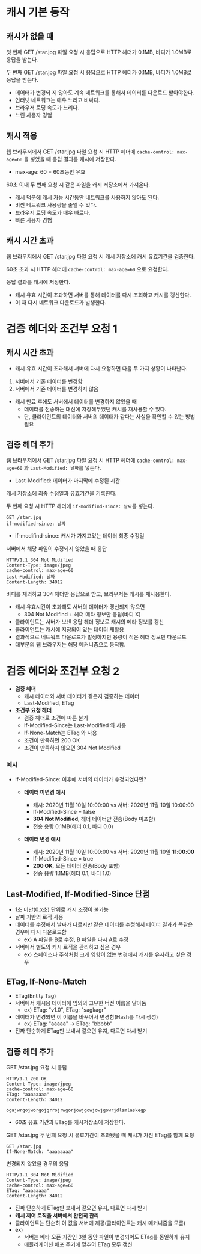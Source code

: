 # 캐시 기본 동작

## 캐시가 없을 때

첫 번째 GET /star.jpg 파일 요청 시 응답으로 HTTP 헤더가 0.1MB, 바디가 1.0MB로 응답을 받는다.

두 번째 GET /star.jpg 파일 요청 시 응답으로 HTTP 헤더가 0.1MB, 바디가 1.0MB로 응답을 받는다.

- 데어터가 변경되 지 않아도 계속 네트워크를 통해서 데이터를 다운로드 받아야한다.
- 인터넷 네트워크는 매우 느리고 비싸다.
- 브라우저 로딩 속도가 느리다.
- 느린 사용자 경험

## 캐시 적용

웹 브라우저에서 GET /star.jpg 파일 요청 시 HTTP 헤더에 `cache-control: max-age=60` 을 넣었을 때 응답 결과를 캐시에 저장한다.
- max-age: 60 = 60초동안 유효

60초 이내 두 번째 요청 시 같은 파일을 캐시 저장소에서 가져온다.

- 캐시 덕분에 캐시 가능 시간동안 네트워크를 사용하지 않아도 된다.
- 비싼 네트워크 사용량을 줄일 수 있다.
- 브라우저 로딩 속도가 매우 빠르다.
- 빠른 사용자 경험

## 캐시 시간 초과

웹 브라우저에서 GET /star.jpg 파일 요청 시 캐시 저장소에 캐시 유효기간을 검증한다.

60초 초과 시 HTTP 헤더에 `cache-control: max-age=60` 으로 요청한다.

응답 결과를 캐시에 저장한다.

- 캐시 유효 시간이 초과하면 서버를 통해 데이터를 다시 조회하고 캐시를 갱신한다.
- 이 때 다시 네트워크 다운로드가 발생한다.


# 검증 헤더와 조건부 요청 1

## 캐시 시간 초과

- 캐시 유효 시간이 초과해서 서버에 다시 요청하면 다음 두 가지 상황이 나타난다.

1. 서버에서 기존 데이터를 변경함
2. 서버에서 기존 데이터를 변경하지 않음

- 캐시 만료 후에도 서버에서 데이터를 변경하지 않았을 때
  - 데이터를 전송하는 대신에 저장해두었던 캐시를 재사용할 수 있다.
  - 단, 클라이언트의 데이터와 서버의 데이터가 같다는 사실을 확인할 수 있는 방법 필요

## 검증 헤더 추가

웹 브라우저에서 GET /star.jpg 파일 요청 시 HTTP 헤더에 `cache-control: max-age=60` 과 `Last-Modified: 날짜`를 넣는다.
- Last-Modified: 데이터가 마지막에 수정된 시간

캐시 저장소에 최종 수정일과 유효기간을 기록한다.

두 번째 요청 시 HTTP 헤더에 `if-modifind-since: 날짜`를 넣는다.
```
GET /star.jpg
if-modified-since: 날짜
```
- if-modifind-since: 캐시가 가지고있는 데이터 최종 수정일

서버에서 해당 파일이 수정되지 않았을 때 응답
```
HTTP/1.1 304 Not Midified
Content-Type: image/jpeg
cache-control: max-age=60
Last-Modified: 날짜
Content-Length: 34012

```

바디를 제외하고 304 헤더만 응답으로 받고, 브라우저는 캐시를 재사용한다.


- 캐시 유효시간이 초과해도 서버의 데이터가 갱신되지 않으면
  - 304 Not Modifind + 헤더 메타 정보만 응답(바디 X)
- 클라이언트는 서버가 보낸 응답 헤더 정보로 캐시의 메타 정보를 갱신
- 클라이언트는 캐시에 저장되어 있는 데이터 재활용
- 결과적으로 네트워크 다운로드가 발생하지만 용량이 적은 헤더 정보만 다운로드
- 대부분의 웹 브라우저는 해당 메커니즘으로 동작함.


# 검증 헤더와 조건부 요청 2

- **검증 헤더**
  - 캐시 데이터와 서버 데이터가 같은지 검증하는 데이터
  - Last-Modified, ETag
- **조건부 요청 헤더**
  - 검증 헤더로 조건에 따른 분기
  - If-Modified-Since는 Last-Modified 와 사용
  - If-None-Match는 ETag 와 사용
  - 조건이 만족하면 200 OK
  - 조건이 만족하지 않으면 304 Not Modified

### 예시

- If-Modified-Since: 이후에 서버의 데이터가 수정되었다면?

  - **데이터 미변경 예시**
    - 캐시: 2020년 11월 10일 10:00:00 vs 서버: 2020년 11월 10일 10:00:00
    - If-Modified-Since = false
    - **304 Not Modified**, 헤더 데이터만 전송(Body 미포함)
    - 전송 용량 0.1MB(헤더 0.1, 바디 0.0)

  - **데이터 변경 예시**
    - 캐시: 2020년 11월 10일 10:00:00 vs 서버: 2020년 11월 10일 **11:00:00**
    - If-Modified-Since = true
    - **200 OK**, 모든 데이터 전송(Body 포함)
    - 전송 용량 1.1MB(헤더 0.1, 바디 1.0)

## Last-Modified, If-Modified-Since 단점

- 1초 미만(0.x초) 단위로 캐시 조정이 불가능
- 날짜 기반의 로직 사용
- 데이터를 수정해서 날짜가 다르지만 같은 데이터를 수정해서 데이터 결과가 똑같은 경우에 다시 다운로드함
  - ex) A 파일을 B로 수정, B 파일을 다시 A로 수정
- 서버에서 별도의 캐시 로직을 관리하고 싶은 경우
  - ex) 스페이스나 주석처럼 크게 영향이 없는 변경에서 캐시를 유지하고 싶은 경우

## ETag, If-None-Match

- ETag(Entity Tag)
- 서버에서 캐시용 데이터에 임의의 고유한 버전 이름을 달아둠
  - ex) ETag: "v1.0", ETag: "sagkagr"
- 데이터가 변경되면 이 이름을 바꾸어서 변경함(Hash를 다시 생성)
  - ex) ETag: "aaaaa" -> ETag: "bbbbb"
- 진짜 단순하게 ETag만 보내서 같으면 유지, 다르면 다시 받기

## 검증 헤더 추가

GET /star.jpg 요청 시 응답
```
HTTP/1.1 200 OK
Content-Type: image/jpeg
cache-control: max-age=60
ETag: "aaaaaaaa"
Content-Length: 34012

ogajwrgojworgojgrrojrwgorjowjgowjowjgowrjdlsmlaskegp
```

- 60초 유효 기간과 ETag를 캐시저장소에 저장한다.

GET /star.jpg 두 번째 요청 시 유효기간이 초과됐을 때 캐시가 가진 ETag를 함께 요쳥
```
GET /star.jpg
If-None-Match: "aaaaaaaa"
```

변경되지 않았을 경우의 응답
```
HTTP/1.1 304 Not Midified
Content-Type: image/jpeg
cache-control: max-age=60
ETag: "aaaaaaaa"
Content-Length: 34012

```

- 진짜 단순하게 ETag만 보내서 같으면 유지, 다르면 다시 받기
- **캐시 제어 로직을 서버에서 완전히 관리**
- 클라이언트는 단순히 이 값을 서버에 제공(클라이언트는 캐시 메커니즘을 모름)
- ex)
  - 서버는 베타 오픈 기간인 3일 동안 파일이 변경되어도 ETag를 동일하게 유지
  - 애플리케이션 배포 주기에 맞추어 ETag 모두 갱신
